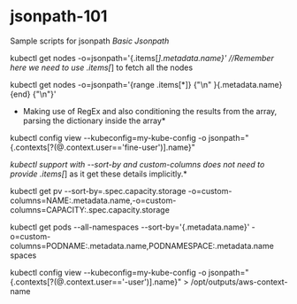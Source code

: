 # jsonpath-101
Sample scripts for jsonpath
*Basic Jsonpath*

kubectl get nodes -o=jsonpath='{.items[*].metadata.name}' //Remember here we need to use .items[*] to fetch all the nodes

kubectl get nodes -o=jsonpath='{range .items[*]} {"\n" }{.metadata.name}{end} {"\n"}'

* Making use of RegEx and also conditioning the results from the array, parsing the dictionary inside the array*

kubectl config view --kubeconfig=my-kube-config -o jsonpath="{.contexts[?(@.context.user=='fine-user')].name}"


*kubectl support with --sort-by and custom-columns does not need to provide .items[*] as it get these details implicitly.*

kubectl get pv --sort-by=.spec.capacity.storage -o=custom-columns=NAME:.metadata.name,-o=custom-columns=CAPACITY:.spec.capacity.storage

kubectl get pods --all-namespaces --sort-by='{.metadata.name}' -o=custom-columns=PODNAME:.metadata.name,PODNAMESPACE:.metadata.name
spaces
 
kubectl config view --kubeconfig=my-kube-config -o jsonpath="{.contexts[?(@.context.user=='-user')].name}" > /opt/outputs/aws-context-name


